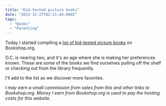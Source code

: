 ```yaml
---
title: "Kid-tested picture books"
date: "2023-12-27T02:21:44.000Z"
tags: 
  - "Books"
  - "Parenting"
---
```


Today I started compiling a [list of kid-tested picture books](https://bookshop.org/lists/kid-tested-picture-books) on Bookshop.org.

O.C. is nearing two, and it's an age where she is making her preferences known. These are some of the books we find ourselves pulling off the shelf or checking out from the library frequently.

I'll add to the list as we discover more favorites.

_I may earn a small commission from sales from this and other links to Bookshop.org. Money I earn from Bookshop.org is used to pay the hosting costs for this website._
